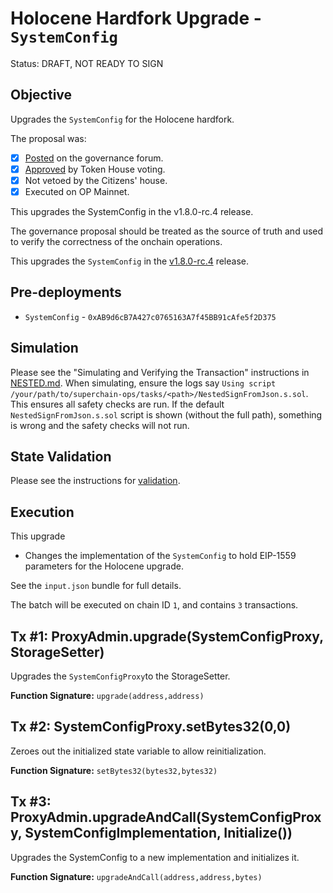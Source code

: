 # Holocene Hardfork Upgrade - `SystemConfig`

Status: DRAFT, NOT READY TO SIGN

## Objective

Upgrades the `SystemConfig` for the Holocene hardfork.

The proposal was:

- [x] [Posted](https://gov.optimism.io/t/upgrade-proposal-11-holocene-network-upgrade/9313) on the governance forum.
- [x] [Approved](https://vote.optimism.io/proposals/20127877429053636874064552098716749508236019236440427814457915785398876262515) by Token House voting.
- [x] Not vetoed by the Citizens' house.
- [x] Executed on OP Mainnet.

This upgrades the SystemConfig in the v1.8.0-rc.4 release.

The governance proposal should be treated as the source of truth and used to verify the correctness of the onchain operations.

This upgrades the `SystemConfig` in the
[v1.8.0-rc.4](https://github.com/ethereum-optimism/optimism/tree/v1.8.0-rc.4) release.

## Pre-deployments

- `SystemConfig` - `0xAB9d6cB7A427c0765163A7f45BB91cAfe5f2D375`

## Simulation

Please see the "Simulating and Verifying the Transaction" instructions in [NESTED.md](../../../NESTED.md).
When simulating, ensure the logs say `Using script /your/path/to/superchain-ops/tasks/<path>/NestedSignFromJson.s.sol`.
This ensures all safety checks are run. If the default `NestedSignFromJson.s.sol` script is shown (without the full path), something is wrong and the safety checks will not run.

## State Validation

Please see the instructions for [validation](./VALIDATION.md).

## Execution

This upgrade
* Changes the implementation of the `SystemConfig` to hold EIP-1559 parameters for the Holocene upgrade.

See the `input.json` bundle for full details.

The batch will be executed on chain ID `1`, and contains `3` transactions.

## Tx #1: ProxyAdmin.upgrade(SystemConfigProxy, StorageSetter)
Upgrades the `SystemConfigProxy`to the StorageSetter.

**Function Signature:** `upgrade(address,address)`

## Tx #2: SystemConfigProxy.setBytes32(0,0)
Zeroes out the initialized state variable to allow reinitialization.

**Function Signature:** `setBytes32(bytes32,bytes32)`

## Tx #3: ProxyAdmin.upgradeAndCall(SystemConfigProxy, SystemConfigImplementation, Initialize())
Upgrades the SystemConfig to a new implementation and initializes it.

**Function Signature:** `upgradeAndCall(address,address,bytes)`